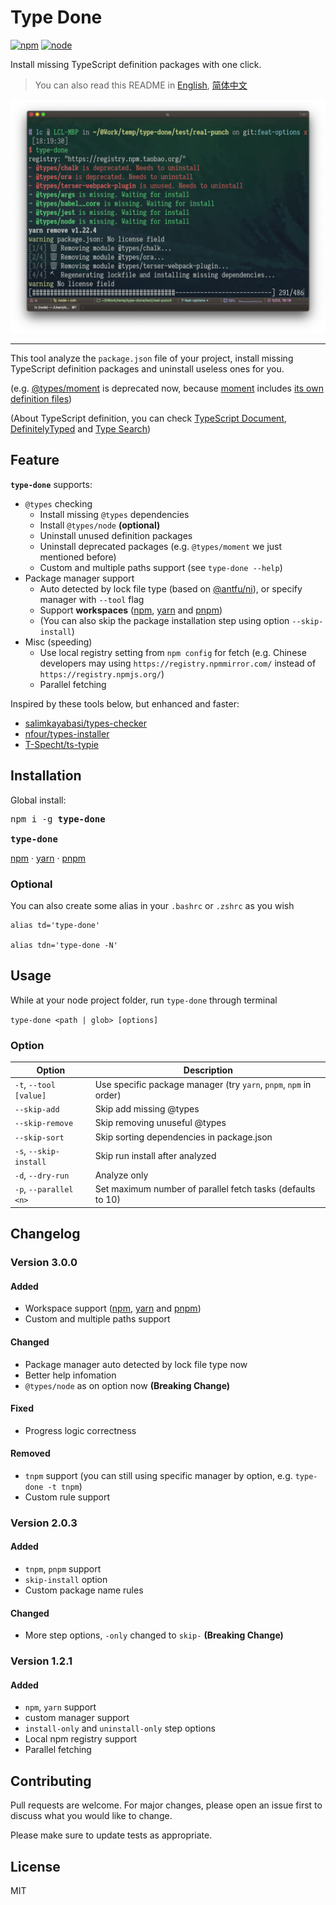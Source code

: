 # Type Done

[![npm][npm]][npm-url] [![node][node]][node-url]

[npm]: https://img.shields.io/npm/v/type-done
[npm-url]: https://npmjs.com/package/type-done
[node]: https://img.shields.io/node/v/type-done
[node-url]: https://nodejs.org

Install missing TypeScript definition packages with one click.

> You can also read this README in [English](./README.md), [简体中文](./README.zh-hans.md)

![type-done overview](https://raw.githubusercontent.com/seognil-lab/type-done/master/screenshots/type-done-overview.png)

---

This tool analyze the `package.json` file of your project, install missing TypeScript definition packages and uninstall useless ones for you.

(e.g. [@types/moment](https://www.npmjs.com/package/@types/moment) is deprecated now, because [moment](https://github.com/moment/moment) includes [its own definition files](https://github.com/moment/moment/blob/develop/moment.d.ts))

(About TypeScript definition, you can check [TypeScript Document](https://www.typescriptlang.org/docs/handbook/declaration-files/introduction.html), [DefinitelyTyped](https://github.com/DefinitelyTyped/DefinitelyTyped) and [Type Search](https://www.typescriptlang.org/dt/search))

## Feature

**`type-done`** supports:

- `@types` checking
  - Install missing `@types` dependencies
  - Install `@types/node` **(optional)**
  - Uninstall unused definition packages
  - Uninstall deprecated packages (e.g. `@types/moment` we just mentioned before)
  - Custom and multiple paths support (see `type-done --help`)
- Package manager support
  - Auto detected by lock file type (based on [@antfu/ni](https://github.com/antfu/ni)), or specify manager with `--tool` flag
  - Support **workspaces** ([npm](https://docs.npmjs.com/cli/v7/using-npm/workspaces), [yarn](https://classic.yarnpkg.com/lang/en/docs/workspaces/) and [pnpm](https://pnpm.io/workspaces))
  - (You can also skip the package installation step using option `--skip-install`)
- Misc (speeding)
  - Use local registry setting from `npm config` for fetch (e.g. Chinese developers may using `https://registry.npmmirror.com/` instead of `https://registry.npmjs.org/`)
  - Parallel fetching

Inspired by these tools below, but enhanced and faster:

- [salimkayabasi/types-checker](https://github.com/salimkayabasi/types-checker)
- [nfour/types-installer](https://github.com/nfour/types-installer)
- [T-Specht/ts-typie](https://github.com/T-Specht/ts-typie)

## Installation

Global install:

<pre>
npm i -g <b>type-done</b>

<b>type-done</b>
</pre>

[npm](https://docs.npmjs.com/cli/v8/commands/npm) · [yarn](https://yarnpkg.com) · [pnpm](https://pnpm.io/)

### Optional

You can also create some alias in your `.bashrc` or `.zshrc` as you wish

```
alias td='type-done'

alias tdn='type-done -N'
```

## Usage

<!-- TODO update readme -->

While at your node project folder, run `type-done` through terminal

`type-done <path | glob> [options]`

### Option

| Option                 | Description                                                       |
| ---------------------- | ----------------------------------------------------------------- |
| `-t`, `--tool [value]` | Use specific package manager (try `yarn`, `pnpm`, `npm` in order) |
| `--skip-add`           | Skip add missing @types                                           |
| `--skip-remove`        | Skip removing unuseful @types                                     |
| `--skip-sort`          | Skip sorting dependencies in package.json                         |
| `-s`, `--skip-install` | Skip run install after analyzed                                   |
| `-d`, `--dry-run`      | Analyze only                                                      |
| `-p`, `--parallel <n>` | Set maximum number of parallel fetch tasks (defaults to 10)       |

## Changelog

### Version **3.0.0**

#### Added

- Workspace support ([npm](https://docs.npmjs.com/cli/v7/using-npm/workspaces), [yarn](https://classic.yarnpkg.com/lang/en/docs/workspaces/) and [pnpm](https://pnpm.io/workspaces))
- Custom and multiple paths support

#### Changed

- Package manager auto detected by lock file type now
- Better help infomation
- `@types/node` as on option now **(Breaking Change)**

#### Fixed

- Progress logic correctness

#### Removed

- `tnpm` support (you can still using specific manager by option, e.g. `type-done -t tnpm`)
- Custom rule support

### Version **2.0.3**

#### Added

- `tnpm`, `pnpm` support
- `skip-install` option
- Custom package name rules

#### Changed

- More step options, `-only` changed to `skip-` **(Breaking Change)**

### Version **1.2.1**

#### Added

- `npm`, `yarn` support
- custom manager support
- `install-only` and `uninstall-only` step options
- Local npm registry support
- Parallel fetching

## Contributing

Pull requests are welcome. For major changes, please open an issue first to discuss what you would like to change.

Please make sure to update tests as appropriate.

## License

MIT
